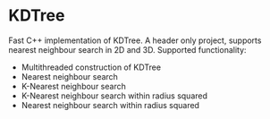 # KDTree

Fast C++ implementation of KDTree. A header only project, supports nearest neighbour search in 2D and 3D.
Supported functionality:
- Multithreaded construction of KDTree
- Nearest neighbour search
- K-Nearest neighbour search
- K-Nearest neighbour search within radius squared
- Nearest neighbour search within radius squared
